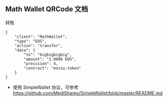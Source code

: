 ## Math Wallet QRCode 文档

转账
~~~
{
    "client": "MathWallet",
    "type": "EOS",
    "action": "transfer",
    "data": {
        "to": "bigbigbigbig",
        "amount": "1.0000 EOS",
        "precision": 4,
        "contract": "eosio.token"
    }
}
~~~

* 使用 SimpleWallet 协议，可参考 https://github.com/MediShares/SimpleWallet/blob/master/README.md
